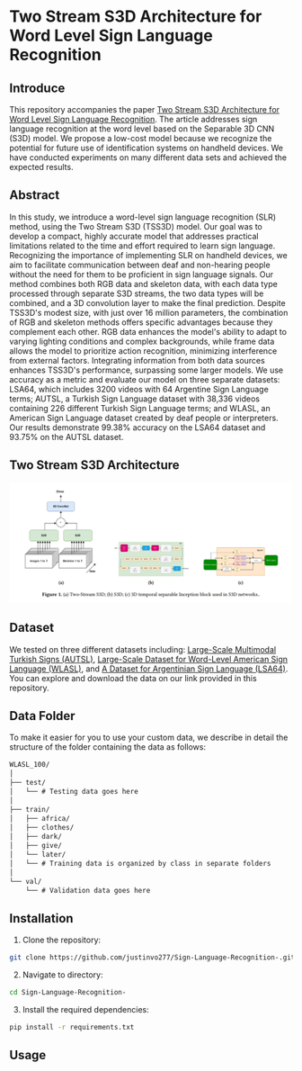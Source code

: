 # Two Stream S3D Architecture for Word Level Sign Language Recognition


## Introduce

This repository accompanies the paper [Two Stream S3D Architecture for Word Level Sign Language Recognition](https://dl.acm.org/doi/10.1145/3654522.3654559). The article addresses sign language recognition at the word level based on the Separable 3D CNN (S3D) model. We propose a low-cost model because we recognize the potential for future use of identification systems on handheld devices. We have conducted experiments on many different data sets and achieved the expected results.

## Abstract

In this study, we introduce a word-level sign language recognition (SLR) method, using the Two Stream S3D (TSS3D) model. Our goal was to develop a compact, highly accurate model that addresses practical limitations related to the time and effort required to learn sign language. Recognizing the importance of implementing SLR on handheld devices, we aim to facilitate communication between deaf and non-hearing people without the need for them to be proficient in sign language signals. Our method combines both RGB data and skeleton data, with each data type processed through separate S3D streams, the two data types will be combined, and a 3D convolution layer to make the final prediction. Despite TSS3D's modest size, with just over 16 million parameters, the combination of RGB and skeleton methods offers specific advantages because they complement each other. RGB data enhances the model's ability to adapt to varying lighting conditions and complex backgrounds, while frame data allows the model to prioritize action recognition, minimizing interference from external factors. Integrating information from both data sources enhances TSS3D's performance, surpassing some larger models. We use accuracy as a metric and evaluate our model on three separate datasets: LSA64, which includes 3200 videos with 64 Argentine Sign Language terms; AUTSL, a Turkish Sign Language dataset with 38,336 videos containing 226 different Turkish Sign Language terms; and WLASL, an American Sign Language dataset created by deaf people or interpreters. Our results demonstrate 99.38% accuracy on the LSA64 dataset and 93.75% on the AUTSL dataset.


## Two Stream S3D Architecture

![Architecture](images/architecture.png)

## Dataset

We tested on three different datasets including: [Large-Scale Multimodal Turkish Signs (AUTSL)](https://ieeexplore.ieee.org/abstract/document/9210578), [Large-Scale Dataset for Word-Level American Sign Language (WLASL)](https://github.com/dxli94/WLASL), and [A Dataset for Argentinian Sign Language (LSA64)](https://facundoq.github.io/datasets/lsa64/). You can explore and download the data on our link provided in this repository.

## Data Folder

To make it easier for you to use your custom data, we describe in detail the structure of the folder containing the data as follows:

```
WLASL_100/
│
├── test/
│   └── # Testing data goes here
│
├── train/
│   ├── africa/
│   ├── clothes/
│   ├── dark/
│   ├── give/
│   └── later/
│   └── # Training data is organized by class in separate folders
│
└── val/
    └── # Validation data goes here
```
## Installation
1. Clone the repository:
```bash
git clone https://github.com/justinvo277/Sign-Language-Recognition-.git
```

2. Navigate to directory:
```bash
cd Sign-Language-Recognition-
```

3. Install the required dependencies:
```bash
pip install -r requirements.txt
```
## Usage



